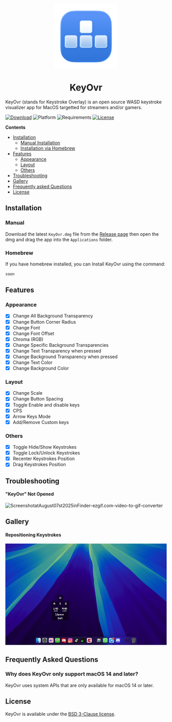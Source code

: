 <div align="center">
    <img src="assets/AppIcon-1024.png" width=200 height=200>
    <h1>KeyOvr</h1>
</div>

KeyOvr (stands for Keystroke Overlay) is an open source WASD keystroke visualizer app for MacOS targetted for streamers and/or gamers.

[![Download](https://img.shields.io/badge/download-latest-brightgreen?style=flat-square)](https://github.com/fizxxr/KeyOvr/releases/latest)
![Platform](https://img.shields.io/badge/platform-macOS-blue?style=flat-square)
![Requirements](https://img.shields.io/badge/requirements-macOS%2014%2B-fa4e49?style=flat-square)
[![License](https://img.shields.io/github/license/fizxxr/KeyOvr?style=flat-square)](LICENSE)

**Contents**

- [Installation](#installation)
  - [Manual Installation](#manual)
  - [Installation via Homebrew](#homebrew)
- [Features](#features)
  - [Appearance](#appearance)
  - [Layout](#layout)
  - [Others](#others)
- [Troubleshooting](#troubleshooting)
- [Gallery](#gallery)
- [Frequently asked Questions](#frequently-asked-questions)
- [License](#license)

## Installation

### Manual

Download the latest `KeyOvr.dmg` file from the [Release page](https://github.com/fizxxr/KeyOvr/releases) then open the dmg and drag the app into the `Applications` folder.

### Homebrew

If you have homebrew installed, you can Install KeyOvr using the command:

```sh
soon
```

## Features

### Appearance

- [x] Change All Background Transparency
- [x] Change Button Corner Radius
- [x] Change Font
- [x] Change Font Offset
- [x] Chroma (RGB)
- [x] Change Specific Background Transparencies
- [x] Change Text Transparency when pressed
- [x] Change Background Transparency when pressed
- [x] Change Text Color
- [x] Change Background Color

### Layout

- [x] Change Scale
- [x] Change Button Spacing
- [x] Toggle Enable and disable keys
- [x] CPS
- [x] Arrow Keys Mode
- [x] Add/Remove Custom keys

### Others

- [x] Toggle Hide/Show Keystrokes
- [x] Toggle Lock/Unlock Keystrokes
- [x] Recenter Keystrokes Position
- [x] Drag Keystrokes Position

## Troubleshooting

#### "KeyOvr" Not Opened

![ScreenshotatAugust07st2025inFinder-ezgif.com-video-to-gif-converter](assets/ScreenshotatAugust07st2025inFinder-ezgif.com-video-to-gif-converter.gif)

## Gallery

#### Repositioning Keystrokes

![dragrepositioning](assets/dragrepositioning.gif)


## Frequently Asked Questions

### Why does KeyOvr only support macOS 14 and later?

KeyOvr uses system APIs that are only available for macOS 14 or later.

## License

KeyOvr is available under the [BSD 3-Clause license](LICENSE).
